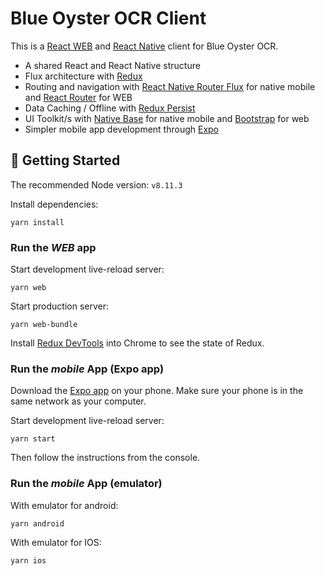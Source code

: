 # Blue Oyster OCR Client

This is a [React WEB](https://reactjs.org/) and [React Native](https://facebook.github.io/react-native/) client for Blue Oyster OCR.

- A shared React and React Native structure
- Flux architecture with [Redux](https://redux.js.org/docs/introduction/)
- Routing and navigation with [React Native Router Flux](https://github.com/aksonov/react-native-router-flux) for native mobile and [React Router](https://github.com/ReactTraining/react-router) for WEB
- Data Caching / Offline with [Redux Persist](https://github.com/rt2zz/redux-persist)
- UI Toolkit/s with [Native Base](https://nativebase.io/) for native mobile and [Bootstrap](https://getbootstrap.com/) for web
- Simpler mobile app development through [Expo](https://expo.io/)

## 🚀 Getting Started

The recommended Node version: `v8.11.3`

Install dependencies:

    yarn install

### Run the _WEB_ app

Start development live-reload server:

    yarn web

Start production server:

    yarn web-bundle
    
Install [Redux DevTools](https://chrome.google.com/webstore/detail/redux-devtools/lmhkpmbekcpmknklioeibfkpmmfibljd?hl=en) into Chrome to see the state of Redux.

### Run the _mobile_ App (Expo app)

Download the [Expo app](https://expo.io/) on your phone.
Make sure your phone is in the same network as your computer.

Start development live-reload server:

    yarn start

Then follow the instructions from the console.

### Run the _mobile_ App (emulator)

With emulator for android:

    yarn android
    
With emulator for IOS:

    yarn ios



